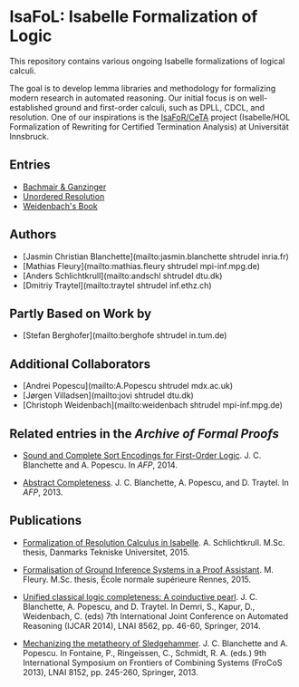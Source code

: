 # IsaFoL: Isabelle Formalization of Logic #

This repository contains various ongoing Isabelle formalizations of logical
calculi.

The goal is to develop lemma libraries and methodology for formalizing modern
research in automated reasoning. Our initial focus is on well-established
ground and first-order calculi, such as DPLL, CDCL, and resolution. One of
our inspirations is the
[IsaFoR/CeTA](http://cl-informatik.uibk.ac.at/software/ceta/) project
(Isabelle/HOL Formalization of Rewriting for Certified Termination Analysis)
at Universität Innsbruck.

## Entries ##

* [Bachmair & Ganzinger](Bachmair_Ganzinger/README.md)
* [Unordered Resolution](Unordered_Resolution/README.md)
* [Weidenbach's Book](Weidenbach_Book/README.md)

## Authors ##

* [Jasmin Christian Blanchette](mailto:jasmin.blanchette shtrudel inria.fr)
* [Mathias Fleury](mailto:mathias.fleury shtrudel mpi-inf.mpg.de)
* [Anders Schlichtkrull](mailto:andschl shtrudel dtu.dk)
* [Dmitriy Traytel](mailto:traytel shtrudel inf.ethz.ch)

## Partly Based on Work by ##

* [Stefan Berghofer](mailto:berghofe shtrudel in.tum.de)

## Additional Collaborators ##

* [Andrei Popescu](mailto:A.Popescu shtrudel mdx.ac.uk)
* [Jørgen Villadsen](mailto:jovi shtrudel dtu.dk)
* [Christoph Weidenbach](mailto:weidenbach shtrudel mpi-inf.mpg.de)

## Related entries in the _Archive of Formal Proofs_ ##

* [Sound and Complete Sort Encodings for First-Order Logic](http://afp.sourceforge.net/entries/Sort_Encodings.shtml).
  J. C. Blanchette and A. Popescu. In _AFP_, 2014.

* [Abstract Completeness](http://afp.sourceforge.net/entries/Abstract_Completeness.shtml).
  J. C. Blanchette, A. Popescu, and D. Traytel. In _AFP_, 2013.

## Publications ##

* [Formalization of Resolution Calculus in Isabelle](http://people.compute.dtu.dk/andschl/Thesis.pdf).
  A. Schlichtkrull.
  M.Sc. thesis, Danmarks Tekniske Universitet, 2015.

* [Formalisation of Ground Inference Systems in a Proof Assistant](http://www.mpi-inf.mpg.de/fileadmin/inf/rg1/Documents/fleury_master_thesis.pdf).
  M. Fleury.
  M.Sc. thesis, École normale supérieure Rennes, 2015.

* [Unified classical logic completeness: A coinductive pearl](http://www.loria.fr/~jablanch/compl.pdf).
  J. C. Blanchette, A. Popescu, and D. Traytel.
  In Demri, S., Kapur, D., Weidenbach, C. (eds) 7th International Joint
  Conference on Automated Reasoning (IJCAR 2014), LNAI 8562, pp. 46-60,
  Springer, 2014.

* [Mechanizing the metatheory of Sledgehammer](http://www.loria.fr/~jablanch/self.pdf).
  J. C. Blanchette and A. Popescu.
  In Fontaine, P., Ringeissen, C., Schmidt, R. A. (eds.) 9th International
  Symposium on Frontiers of Combining Systems (FroCoS 2013), LNAI 8152,
  pp. 245-260, Springer, 2013.